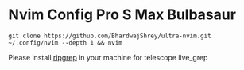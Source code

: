 # Nvim Config Pro S Max Bulbasaur

`git clone https://github.com/BhardwajShrey/ultra-nvim.git ~/.config/nvim --depth 1 && nvim`

Please install [ripgrep](https://github.com/BurntSushi/ripgrep) in your machine for telescope live_grep

